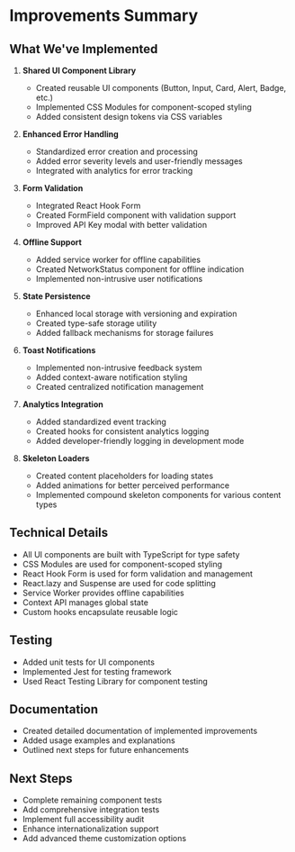# Improvements Summary

## What We've Implemented

1. **Shared UI Component Library**
   - Created reusable UI components (Button, Input, Card, Alert, Badge, etc.)
   - Implemented CSS Modules for component-scoped styling
   - Added consistent design tokens via CSS variables

2. **Enhanced Error Handling**
   - Standardized error creation and processing
   - Added error severity levels and user-friendly messages
   - Integrated with analytics for error tracking

3. **Form Validation**
   - Integrated React Hook Form
   - Created FormField component with validation support
   - Improved API Key modal with better validation

4. **Offline Support**
   - Added service worker for offline capabilities
   - Created NetworkStatus component for offline indication
   - Implemented non-intrusive user notifications

5. **State Persistence**
   - Enhanced local storage with versioning and expiration
   - Created type-safe storage utility
   - Added fallback mechanisms for storage failures

6. **Toast Notifications**
   - Implemented non-intrusive feedback system
   - Added context-aware notification styling
   - Created centralized notification management

7. **Analytics Integration**
   - Added standardized event tracking
   - Created hooks for consistent analytics logging
   - Added developer-friendly logging in development mode

8. **Skeleton Loaders**
   - Created content placeholders for loading states
   - Added animations for better perceived performance
   - Implemented compound skeleton components for various content types

## Technical Details

- All UI components are built with TypeScript for type safety
- CSS Modules are used for component-scoped styling
- React Hook Form is used for form validation and management
- React.lazy and Suspense are used for code splitting
- Service Worker provides offline capabilities
- Context API manages global state
- Custom hooks encapsulate reusable logic

## Testing

- Added unit tests for UI components
- Implemented Jest for testing framework
- Used React Testing Library for component testing

## Documentation

- Created detailed documentation of implemented improvements
- Added usage examples and explanations
- Outlined next steps for future enhancements

## Next Steps

- Complete remaining component tests
- Add comprehensive integration tests
- Implement full accessibility audit
- Enhance internationalization support
- Add advanced theme customization options